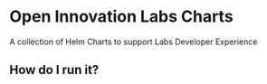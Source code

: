 # Open Innovation Labs Charts

A collection of Helm Charts to support Labs Developer Experience

## How do I run it?
